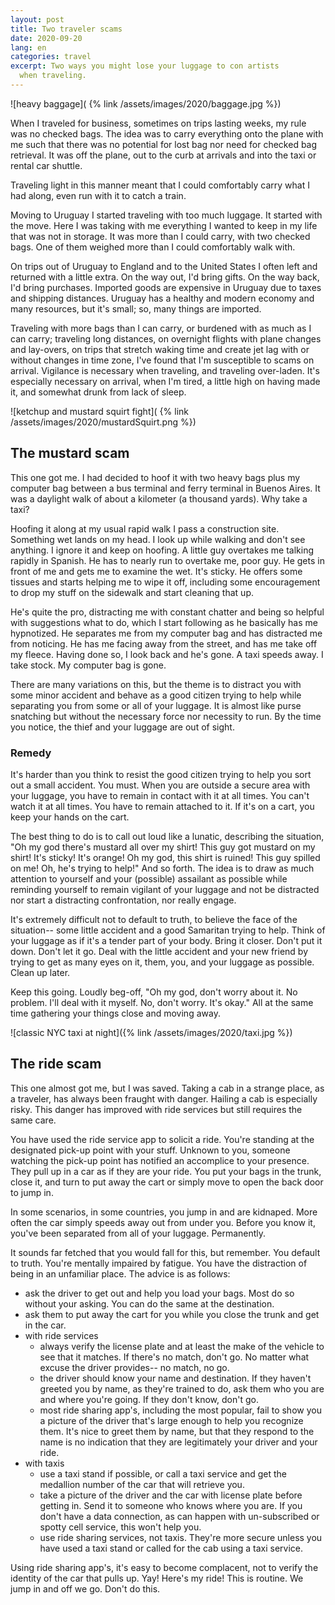 ```yaml
---
layout: post
title: Two traveler scams
date: 2020-09-20
lang: en
categories: travel
excerpt: Two ways you might lose your luggage to con artists
  when traveling.
---
```


![heavy baggage](
  {% link /assets/images/2020/baggage.jpg %})

When I traveled for business, sometimes on trips lasting weeks, my rule
was no checked bags. The idea was to carry everything onto the plane with
me such that there was no potential for lost bag nor need for
checked bag retrieval.
It was off the plane, out to the curb at arrivals and into the taxi or rental
car shuttle.

Traveling light in this manner meant that I could comfortably carry what
I had along, even run with it to catch a train.

Moving to Uruguay I started traveling with too much luggage.
It started with the move. Here I was taking with me everything I wanted
to keep in my life that was not in storage. It was more than I could carry,
with two checked bags. One of them weighed more than I could comfortably
walk with.

On trips out of Uruguay to England and to the United States I often left
and returned with a little extra. On the way out, I'd bring gifts. On the
way back, I'd bring purchases. Imported goods are expensive in Uruguay due
to taxes and shipping distances. Uruguay has a healthy and modern economy
and many resources, but it's small; so, many things are imported.

Traveling with more bags than I can carry, or burdened with as much as I can
carry; traveling long distances, on overnight flights with plane
changes and lay-overs, on trips that stretch waking time and create jet lag
with or without changes in time zone, I've found that I'm susceptible
to scams on arrival. Vigilance is necessary when traveling, and traveling
over-laden. It's especially necessary on arrival, when I'm tired, a little
high on having made it, and somewhat drunk from lack of sleep.

![ketchup and mustard squirt fight](
  {% link /assets/images/2020/mustardSquirt.png %})

## The mustard scam

This one got me. I had decided to hoof it with two heavy bags
plus my computer bag between a bus terminal and ferry terminal in Buenos
Aires. It was a daylight walk of about a kilometer (a thousand yards).
Why take a taxi?

Hoofing it along at my usual rapid walk I pass a construction site.
Something wet lands on my head. I look up while walking and don't see
anything. I ignore it and keep on hoofing. A little guy overtakes
me talking rapidly in Spanish. He has to nearly run to overtake me, poor
guy. He gets in front of me and gets me to examine the wet. It's sticky.
He offers some tissues and starts helping me to wipe it off, including some
encouragement to drop my stuff on the sidewalk and start cleaning that up.

He's quite the pro, distracting me with constant chatter and being so helpful
with suggestions what to do, which I start following as he basically has me
hypnotized. He separates me from my computer bag and has distracted me from
noticing. He has me facing away from the street, and has me take off my
fleece. Having done so, I look back and he's gone. A taxi speeds away.
I take stock. My computer bag is gone.

There are many variations on this, but the theme is to distract you with some
minor accident and behave as a good citizen trying to help while separating
you from some or all of your luggage. It is almost like purse snatching but
without the necessary force nor necessity to run. By the time you notice,
the thief and your luggage are out of sight.

### Remedy

It's harder than you think to resist the good citizen trying to help you
sort out a small accident. You must. When you are outside a secure area
 with your luggage, you have to remain
in contact with it at all times. You can't watch it at all times. You have
to remain attached to it. If it's on a cart, you keep your hands on the cart.

The best thing to do is to call out loud like a lunatic, describing the
situation, "Oh my god there's mustard all over my shirt! This guy got
mustard on my shirt! It's sticky! It's orange! Oh my god, this shirt is
ruined! This guy spilled on me! Oh, he's trying to help!" And so forth.
The idea is to draw as much attention to yourself
and your (possible) assailant as possible while reminding yourself to remain
vigilant of your luggage and not be distracted nor start a
distracting confrontation, nor really engage.

It's extremely difficult not to default to truth, to believe the face of the
situation-- some little accident and a good Samaritan trying to help.
Think of your luggage as if it's a tender part of your body. Bring it closer.
Don't put it down. Don't let it go. Deal with the little accident and your
new friend by trying
to get as many eyes on it, them, you, and your luggage as possible.
Clean up later.

Keep this going. Loudly beg-off, "Oh my god, don't worry about it.
No problem. I'll deal with it myself. No, don't worry. It's okay." All at
the same time gathering your things close and moving away.

![classic NYC taxi at night]({% link /assets/images/2020/taxi.jpg %})

## The ride scam

This one almost got me, but I was saved.
Taking a cab in a strange place, as a traveler, has always been fraught with
danger. Hailing a cab is especially risky.
This danger has improved with ride services
but still requires the same care.

You have used the ride service app to solicit a ride. You're standing at
the designated pick-up point with your stuff.
Unknown to you, someone watching the
pick-up point has notified an accomplice to your presence. They pull up in a car
as if they are your ride. You put your bags in the trunk, close it, and
turn to put away the cart or simply move to open the back door to jump in.

In some scenarios, in some countries, you jump in and are kidnaped. More often
the car simply speeds away out from under you. Before you know it, you've been
separated from all of your luggage. Permanently.

It sounds far fetched that you would fall for this, but remember. You default
to truth. You're mentally impaired by fatigue. You have the distraction
of being in an unfamiliar place. The advice is as follows:

- ask the driver to get out and help you load your bags. Most do so without
  your asking. You can do the same at the destination.
- ask them to put away the cart for you while you close the trunk and
  get in the car.
- with ride services
  - always verify the license plate and at least the make
    of the vehicle to see that it matches. If there's no match, don't go.
    No matter what excuse the driver provides-- no match, no go.
  - the driver should know your name and destination. If they haven't greeted
    you by name, as they're trained to do, ask them who you are and where
    you're going. If they don't know, don't go.
  - most ride sharing app's, including the most popular, fail
    to show you a picture of the driver that's large enough to help you
    recognize them. It's nice to greet them by name, but that
    they respond to the name is no indication that they are legitimately
    your driver and your ride.
- with taxis
  - use a taxi stand if possible, or call a taxi service and get the
    medallion number of the car that will retrieve you.
  - take a picture of the driver and the car with license plate
    before getting in. Send it to someone who knows where you are.
    If you don't have a data connection, as can happen with un-subscribed
    or spotty cell service, this won't help you.
  - use ride sharing services, not taxis. They're more secure unless
    you have used a taxi stand or called for the cab using a taxi service.

Using ride sharing app's, it's easy to become complacent, not to verify the
identity of the car that pulls up. Yay! Here's my ride! This is routine.
We jump in and off we go. Don't do this.
